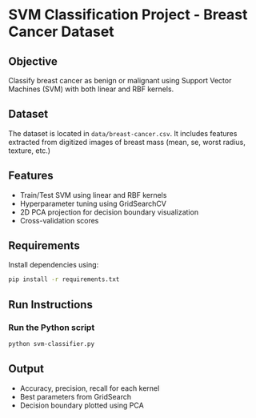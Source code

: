 
# SVM Classification Project - Breast Cancer Dataset

## Objective
Classify breast cancer as benign or malignant using Support Vector Machines (SVM) with both linear and RBF kernels.

## Dataset
The dataset is located in `data/breast-cancer.csv`. It includes features extracted from digitized images of breast mass (mean, se, worst radius, texture, etc.)

## Features
- Train/Test SVM using linear and RBF kernels
- Hyperparameter tuning using GridSearchCV
- 2D PCA projection for decision boundary visualization
- Cross-validation scores

## Requirements
Install dependencies using:

```bash
pip install -r requirements.txt
```

## Run Instructions

### Run the Python script
```bash
python svm-classifier.py
```
## Output
- Accuracy, precision, recall for each kernel
- Best parameters from GridSearch
- Decision boundary plotted using PCA
